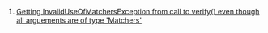  1. [Getting InvalidUseOfMatchersException from call to verify() even though all arguements are of type 'Matchers'](https://stackoverflow.com/questions/31948463/getting-invaliduseofmatchersexception-from-call-to-verify-even-though-all-argu)
